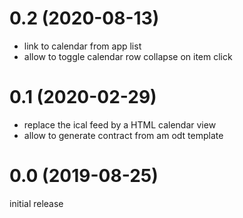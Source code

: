 # 0.2 (2020-08-13)

-   link to calendar from app list
-   allow to toggle calendar row collapse on item click

# 0.1 (2020-02-29)

-   replace the ical feed by a HTML calendar view
-   allow to generate contract from am odt template

# 0.0 (2019-08-25)

initial release
